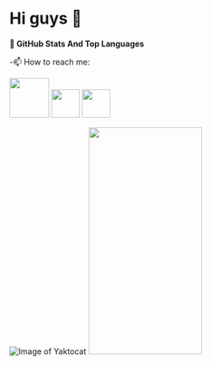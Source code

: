 # Hi guys 🥳

**📌 GitHub Stats And Top Languages**

-📫 How to reach me:




<img src="https://i.pinimg.com/originals/32/57/31/325731898416cd08042a1c4e8e884506.png" width="70" height="70" />
<img src="https://2.bp.blogspot.com/-O8KkAXgEJ_o/WjZdRgXrX6I/AAAAAAAAAKo/Dp7b7MC8DH4lF1TQBRo8MMDexpGIiwRmwCLcBGAs/s1600/TFYXEMdY.png" width="50" height="50" />
<img src="https://pythontips.com/" width="50" height="50" />

![Image of Yaktocat](https://octodex.github.com/images/yaktocat.png)
<img src="https://camo.githubusercontent.com/..." data-canonical-src="https://i.pinimg.com/originals/32/57/31/325731898416cd08042a1c4e8e884506.png" width="200" height="400" />











<!--
**MuharremCandan/MuharremCandan** is a ✨ _special_ ✨ repository because its `README.md` (this file) appears on your GitHub profile.

Here are some ideas to get you started:

- 🔭 I’m currently working on ...
- 🌱 I’m currently learning ...
- 👯 I’m looking to collaborate on ...
- 🤔 I’m looking for help with ...
- 💬 Ask me about ...
- 📫 How to reach me: ...
- 😄 Pronouns: ...
- ⚡ Fun fact: ...
-->
